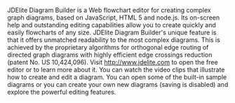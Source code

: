 
JDElite Diagram Builder is a Web flowchart editor for creating complex graph diagrams, based on JavaScript, HTML 5 and node.js. Its on-screen help and outstanding editing capabilities allow you to create quickly and easily flowcharts of any size. JDElite Diagram Builder's unique feature is that it offers unmatched readability to the most complex diagrams. This is achieved by the proprietary algorithms for orthogonal edge routing of directed graph diagrams with highly efficient edge crossings reduction (patent No. US 10,424,096). Visit http://www.jdelite.com to open the free editor or to learn more about it. You can watch the video clips that illustrate how to create and edit a diagram. You can open some of the built-in sample diagrams or you can create your own new diagrams (saving is disabled) and explore the powerful editing features.

